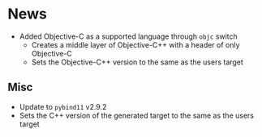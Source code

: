 # News #

* Added Objective-C as a supported language through `objc` switch
  * Creates a middle layer of Objective-C++ with a header of only Objective-C
  * Sets the Objective-C++ version to the same as the users target

## Misc ##

* Update to `pybind11` v2.9.2
* Sets the C++ version of the generated target to the same as the users target
